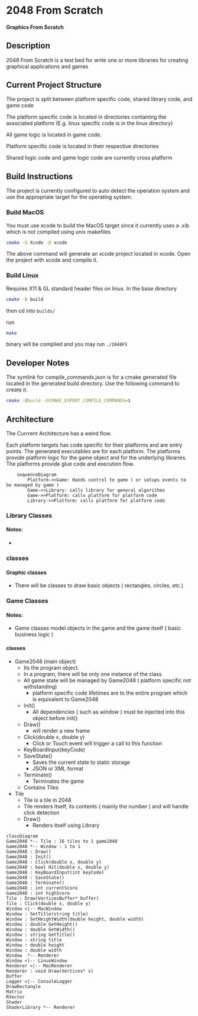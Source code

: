 # 2048 From Scratch

#### Graphics From Scratch

## Description

2048 From Scratch is a test bed for write one or more libraries for creating graphical applications and games

## Current Project Structure

The project is split between platform specific code, shared library code, and game code

The platform specific code is located in directories containing the associated platform (E.g. linux specific code is in the linux directory)

All game logic is located in game code.

Platform specific code is located in their respective directories

Shared logic code and game logic code are currently cross platform


## Build Instructions

The project is currently configured to auto detect the operation system and use the appropriate target for the operating system.

### Build MacOS

You must use xcode to build the MacOS target since it currently uses a .xib which is not compiled using unix makefiles

```sh
cmake -G Xcode -B xcode
```

The above command will generate an xcode project located in xcode. Open the project with xcode and compile it.

### Build Linux

Requires X11 & GL standard header files on linux. 
In the base directory
```sh
cmake -B build
```

then cd into ``builds/``

run
```sh
make
```
binary will be compiled and you may run ``./2048FS``

## Developer Notes

The symlink for compile_commands.json is for a cmake generated file located in the generated build directory. Use the following command
to create it.

```sh
cmake -Bbuild -DCMAKE_EXPORT_COMPILE_COMMANDS=1
```

## Architecture

The Currrent Architecture has a weird flow.

Each platform targets has code specific for their platforms and are entry points. The generated executables are for each platform. The platforms provide platform logic for the game object and for the underlying libraries. The platforms provide glue code and execution flow.

```mermaid
    sequenceDiagram
        Platform->>Game: Hands control to game ( or setups events to be managed by game )
        Game->>Library: calls library for general algorithms
        Game->>Platform: calls platform for platform code
        Library->>Platform: calls platform for platform code
```
### Library Classes

#### Notes:
-

### classes
#### Graphic classes
- There will be classes to draw basic objects ( rectangles, circles, etc.)

### Game Classes
#### Notes:
- Game classes model objects in the game and the game itself ( basic business logic )

#### classes
- Game2048 (main object)
	- Its the program object.
	- In a program, there will be only one instance of the class
	- All game state will be managed by Game2048 ( platform specific not withstanding)
		- platform specific code lifetimes are to the entire program which is equivalent to Game2048
	- Init()
		- All dependencies ( such as window ) must be injected into this object before init()
	- Draw() 
		- will render a new frame
	- Click(double x, double y)
		- Click or Touch event will trigger a call to this function
	- KeyBoardInput(keyCode)
	- SaveState()
		- Saves the current state to static storage
		- JSON or XML format
	- Terminate() 
		- Terminates the game
	- Contains Tiles
- Tile
	- Tile is a tile in 2048 
	- Tile renders itself, its contents ( mainly the number ) and will handle click detection
	- Draw() 
		- Renders itself using Library
```mermaid
classDiagram
Game2048 *-- Tile : 16 tiles to 1 game2048
Game2048 *-- Window : 1 to 1
Game2048 : Draw()
Game2048 : Init()
Game2048 : Click(double x, double y)
Game2048 : bool Hit(double x, double y)
Game2048 : KeyBoardInput(int keyCode)
Game2048 : SaveState()
Game2048 : Terminate()
Game2048 : int currentScore
Game2048 : int highScore
Tile : Draw(VerticesBuffer* buffer)
Tile : Click(double x, double y)
Window <|-- MacWindow
Window : SetTitle(string title)
Window : SetHeightWidth(double height, double width)
Window : double GetHeight()
Window : double GetWidth()
Window : string GetTitle()
Window : string title
Window : double height
Window : double width
Window  *-- Renderer
Window <|-- LinuxWindow
Renderer <|-- MacRenderer
Renderer : void Draw(Vertices* v)
Buffer
Logger <|-- ConsoleLogger
DrawRectangle
Matrix
RVector
Shader
ShaderLibrary *-- Renderer
```
